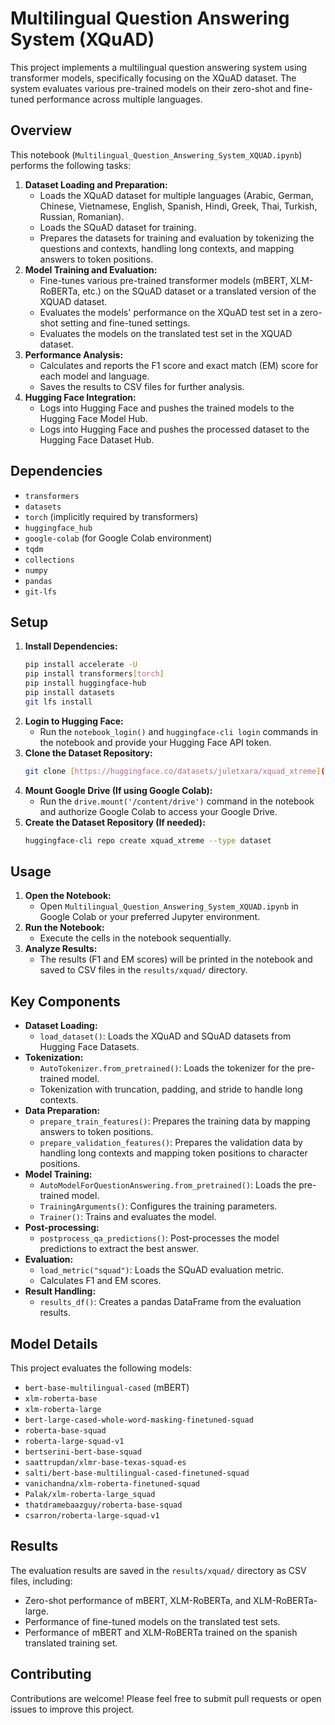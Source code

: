 # Multilingual Question Answering System (XQuAD)

This project implements a multilingual question answering system using transformer models, specifically focusing on the XQuAD dataset. The system evaluates various pre-trained models on their zero-shot and fine-tuned performance across multiple languages.

## Overview

This notebook (`Multilingual_Question_Answering_System_XQUAD.ipynb`) performs the following tasks:

1.  **Dataset Loading and Preparation:**
    * Loads the XQuAD dataset for multiple languages (Arabic, German, Chinese, Vietnamese, English, Spanish, Hindi, Greek, Thai, Turkish, Russian, Romanian).
    * Loads the SQuAD dataset for training.
    * Prepares the datasets for training and evaluation by tokenizing the questions and contexts, handling long contexts, and mapping answers to token positions.
2.  **Model Training and Evaluation:**
    * Fine-tunes various pre-trained transformer models (mBERT, XLM-RoBERTa, etc.) on the SQuAD dataset or a translated version of the XQUAD dataset.
    * Evaluates the models' performance on the XQuAD test set in a zero-shot setting and fine-tuned settings.
    * Evaluates the models on the translated test set in the XQUAD dataset.
3.  **Performance Analysis:**
    * Calculates and reports the F1 score and exact match (EM) score for each model and language.
    * Saves the results to CSV files for further analysis.
4.  **Hugging Face Integration:**
    * Logs into Hugging Face and pushes the trained models to the Hugging Face Model Hub.
    * Logs into Hugging Face and pushes the processed dataset to the Hugging Face Dataset Hub.

## Dependencies

* `transformers`
* `datasets`
* `torch` (implicitly required by transformers)
* `huggingface_hub`
* `google-colab` (for Google Colab environment)
* `tqdm`
* `collections`
* `numpy`
* `pandas`
* `git-lfs`

## Setup

1.  **Install Dependencies:**
    ```bash
    pip install accelerate -U
    pip install transformers[torch]
    pip install huggingface-hub
    pip install datasets
    git lfs install
    ```
2.  **Login to Hugging Face:**
    * Run the `notebook_login()` and `huggingface-cli login` commands in the notebook and provide your Hugging Face API token.
3.  **Clone the Dataset Repository:**
    ```bash
    git clone [https://huggingface.co/datasets/juletxara/xquad_xtreme](https://huggingface.co/datasets/juletxara/xquad_xtreme)
    ```
4.  **Mount Google Drive (If using Google Colab):**
    * Run the `drive.mount('/content/drive')` command in the notebook and authorize Google Colab to access your Google Drive.
5.  **Create the Dataset Repository (If needed):**
    ```bash
    huggingface-cli repo create xquad_xtreme --type dataset
    ```

## Usage

1.  **Open the Notebook:**
    * Open `Multilingual_Question_Answering_System_XQUAD.ipynb` in Google Colab or your preferred Jupyter environment.
2.  **Run the Notebook:**
    * Execute the cells in the notebook sequentially.
3.  **Analyze Results:**
    * The results (F1 and EM scores) will be printed in the notebook and saved to CSV files in the `results/xquad/` directory.

## Key Components

* **Dataset Loading:**
    * `load_dataset()`: Loads the XQuAD and SQuAD datasets from Hugging Face Datasets.
* **Tokenization:**
    * `AutoTokenizer.from_pretrained()`: Loads the tokenizer for the pre-trained model.
    * Tokenization with truncation, padding, and stride to handle long contexts.
* **Data Preparation:**
    * `prepare_train_features()`: Prepares the training data by mapping answers to token positions.
    * `prepare_validation_features()`: Prepares the validation data by handling long contexts and mapping token positions to character positions.
* **Model Training:**
    * `AutoModelForQuestionAnswering.from_pretrained()`: Loads the pre-trained model.
    * `TrainingArguments()`: Configures the training parameters.
    * `Trainer()`: Trains and evaluates the model.
* **Post-processing:**
    * `postprocess_qa_predictions()`: Post-processes the model predictions to extract the best answer.
* **Evaluation:**
    * `load_metric("squad")`: Loads the SQuAD evaluation metric.
    * Calculates F1 and EM scores.
* **Result Handling:**
    * `results_df()`: Creates a pandas DataFrame from the evaluation results.

## Model Details

This project evaluates the following models:

* `bert-base-multilingual-cased` (mBERT)
* `xlm-roberta-base`
* `xlm-roberta-large`
* `bert-large-cased-whole-word-masking-finetuned-squad`
* `roberta-base-squad`
* `roberta-large-squad-v1`
* `bertserini-bert-base-squad`
* `saattrupdan/xlmr-base-texas-squad-es`
* `salti/bert-base-multilingual-cased-finetuned-squad`
* `vanichandna/xlm-roberta-finetuned-squad`
* `Palak/xlm-roberta-large_squad`
* `thatdramebaazguy/roberta-base-squad`
* `csarron/roberta-large-squad-v1`

## Results

The evaluation results are saved in the `results/xquad/` directory as CSV files, including:

* Zero-shot performance of mBERT, XLM-RoBERTa, and XLM-RoBERTa-large.
* Performance of fine-tuned models on the translated test sets.
* Performance of mBERT and XLM-RoBERTa trained on the spanish translated training set.

## Contributing

Contributions are welcome! Please feel free to submit pull requests or open issues to improve this project.

